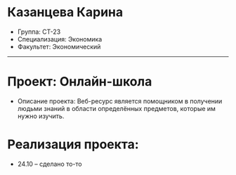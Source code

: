 # Казанцева Карина
- Группа: СТ-23
- Специализация: Экономика
- Факультет: Экономический
---
# Проект: Онлайн-школа
- Описание проекта: Веб-ресурс является помощником в получении людьми знаний в области определённых предметов, которые им нужно изучить. 
# Реализация проекта:
- 24.10 – сделано то-то